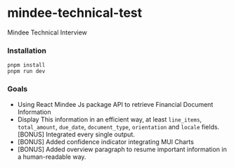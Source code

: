 # mindee-technical-test
Mindee Technical Interview

### Installation 

```
pnpm install
pnpm run dev
```

### Goals 
- Using React Mindee Js package API to retrieve Financial Document Information
- Display This information in an efficient way, at least `line_items`, `total_amount`, `due_date`, `document_type`, `orientation`	and `locale` fields. [BONUS] Integrated every single output.
- [BONUS] Added confidence indicator integrating MUI Charts
- [BONUS] Added overview paragraph to resume important information in a human-readable way.